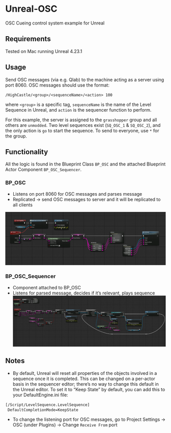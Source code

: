 # Unreal-OSC
OSC Cueing control system example for Unreal

## Requirements
Tested on Mac running Unreal 4.23.1

## Usage
Send OSC messages (via e.g. Qlab) to the machine acting as a server using port 8060. OSC messages should use the format:
```
/HighCastle/<group>/<sequenceName>/<action> 100
```
where `<group>` is a specific tag, `sequenceName` is the name of the Level Sequence in Unreal, and `action` is the sequencer function to perform.

For this example, the server is assigned to the `grasshopper` group and all others are `unmodded`. Two level sequences exist (`SQ_OSC_1` & `SQ_OSC_2`), and the only action is  `go` to start the sequence. To send to everyone, use `*` for the group.

## Functionality
All the logic is found in the Blueprint Class  `BP_OSC` and the attached Blueprint Actor Component `BP_OSC_Sequencer`.


### BP_OSC
* Listens on port 8060 for OSC messages and parses message
* Replicated -> send OSC messages to server and it will be replicated to all clients

![](images/BP_OSC.png)


### BP_OSC_Sequencer
* Component attached to BP_OSC
* Listens for parsed message, decides if it’s relevant, plays sequence
![](images/BP_OSC_Sequencer%202.png)
## Notes
* By default, Unreal will reset all properties of the objects involved in a sequence once it is completed. This can be changed on a per-actor basis in the sequencer editor; there’s no way to change this default in the Unreal editor. To set it to “Keep State” by default, you can add this to your DefaultEngine.ini file:
```
[/Script/LevelSequence.LevelSequence]
 DefaultCompletionMode=KeepState
```

* To change the listening port for OSC messages, go to Project Settings -> OSC (under Plugins) -> Change `Receive From` port

